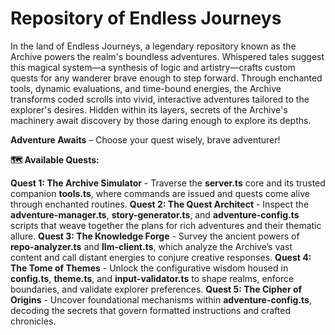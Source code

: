 # Repository of Endless Journeys

In the land of Endless Journeys, a legendary repository known as the Archive powers the realm's boundless adventures. Whispered tales suggest this magical system—a synthesis of logic and artistry—crafts custom quests for any wanderer brave enough to step forward. Through enchanted tools, dynamic evaluations, and time-bound energies, the Archive transforms coded scrolls into vivid, interactive adventures tailored to the explorer's desires. Hidden within its layers, secrets of the Archive's machinery await discovery by those daring enough to explore its depths.

**Adventure Awaits** – Choose your quest wisely, brave adventurer!

**🗺️ Available Quests:**

**Quest 1: The Archive Simulator** - Traverse the **server.ts** core and its trusted companion **tools.ts**, where commands are issued and quests come alive through enchanted routines.
**Quest 2: The Quest Architect** - Inspect the **adventure-manager.ts**, **story-generator.ts**, and **adventure-config.ts** scripts that weave together the plans for rich adventures and their thematic allure.
**Quest 3: The Knowledge Forge** - Survey the ancient powers of **repo-analyzer.ts** and **llm-client.ts**, which analyze the Archive’s vast content and call distant energies to conjure creative responses.
**Quest 4: The Tome of Themes** - Unlock the configurative wisdom housed in **config.ts**, **theme.ts**, and **input-validator.ts** to shape realms, enforce boundaries, and validate explorer preferences.
**Quest 5: The Cipher of Origins** - Uncover foundational mechanisms within **adventure-config.ts**, decoding the secrets that govern formatted instructions and crafted chronicles.
